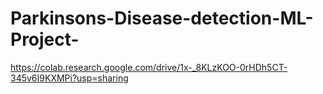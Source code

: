 # Parkinsons-Disease-detection-ML-Project-



https://colab.research.google.com/drive/1x-_8KLzKOO-0rHDh5CT-345v6I9KXMPi?usp=sharing
